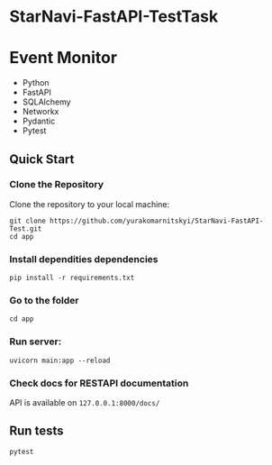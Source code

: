 # StarNavi-FastAPI-TestTask
# Event Monitor
- Python
- FastAPI
- SQLAlchemy 
- Networkx
- Pydantic
- Pytest 

## Quick Start

### Clone the Repository

Clone the repository to your local machine:

```
git clone https://github.com/yurakomarnitskyi/StarNavi-FastAPI-Test.git
cd app
```

### Install dependities dependencies

`pip install -r requirements.txt`

### Go to the folder

`cd app`

### Run server:
`uvicorn main:app --reload`

### Check docs for RESTAPI documentation
API is available on `127.0.0.1:8000/docs/`

## Run tests

`pytest`